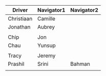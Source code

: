 | Driver | Navigator1 | Navigator2| 
|--------|-----------|------------| 
|Christiaan|Camille| |
|Jonathan|Aubrey| |
| | |
|Chip|Jon| |
|Chau|Yunsup| |
| | |
|Tracy|Jeremy| |
|Prashil|Srini|Bahman|
| | |
  
